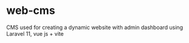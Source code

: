 # web-cms
CMS used for creating a dynamic website with admin dashboard using Laravel 11, vue js + vite
